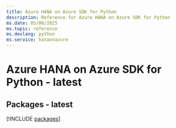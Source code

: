 ```yaml
---
title: Azure HANA on Azure SDK for Python
description: Reference for Azure HANA on Azure SDK for Python
ms.date: 05/08/2025
ms.topic: reference
ms.devlang: python
ms.service: hanaonazure
---
```

# Azure HANA on Azure SDK for Python - latest
## Packages - latest
[!INCLUDE [packages](hana-on-azure-index.md)]